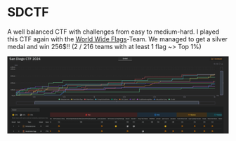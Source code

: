 # SDCTF

A well balanced CTF with challenges from easy to medium-hard. 
I played this CTF again with the [World Wide Flags](https://worldwideflags.team/)-Team.
We managed to get a silver medal and win 256$!!
(2 / 216 teams with at least 1 flag ~> Top 1%)

![leaderboard](leaderboard.png)